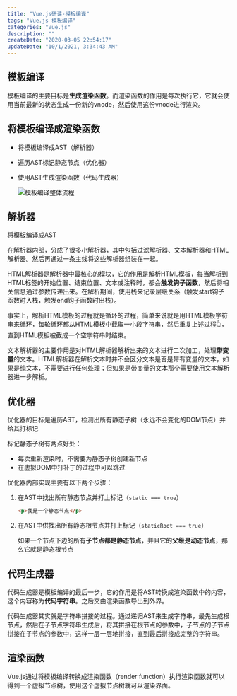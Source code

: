 ```yaml
---
title: "Vue.js研读-模板编译"
tags: "Vue.js 模板编译"
categories: "Vue.js"
description: ""
createDate: "2020-03-05 22:54:17"
updateDate: "10/1/2021, 3:34:43 AM"
---
```



## 模板编译

模板编译的主要目标是**生成渲染函数**。而渲染函数的作用是每次执行它，它就会使用当前最新的状态生成一份新的vnode，然后使用这份vnode进行渲染。

## 将模板编译成渲染函数

- 将模板编译成AST（解析器）

- 遍历AST标记静态节点（优化器）

- 使用AST生成渲染函数（代码生成器）

  ![模板编译整体流程](https://mrrsblog.oss-cn-shanghai.aliyuncs.com/%E6%A8%A1%E6%9D%BF%E7%BC%96%E8%AF%91-0.png)

## 解析器

将模板编译成AST

在解析器内部，分成了很多小解析器，其中包括过滤解析器、文本解析器和HTML解析器。然后再通过一条主线将这些解析器组装在一起。

HTML解析器是解析器中最核心的模块，它的作用是解析HTML模板，每当解析到HTML标签的开始位置、结束位置、文本或注释时，都会**触发钩子函数**，然后将相关信息通过参数传递出来。在解析期间，使用栈来记录层级关系（触发start钩子函数时入栈，触发end钩子函数时出栈）。

事实上，解析HTML模板的过程就是循环的过程，简单来说就是用HTML模板字符串来循环，每轮循环都从HTML模板中截取一小段字符串，然后重复上述过程👆，直到HTML模板被截成一个空字符串时结束。

文本解析器的主要作用是对HTML解析器解析出来的文本进行二次加工，处理**带变量**的文本。HTML解析器在解析文本时并不会区分文本是否是带有变量的文本，如果是纯文本，不需要进行任何处理；但如果是带变量的文本那个需要使用文本解析器进一步解析。

## 优化器

优化器的目标是遍历AST，检测出所有静态子树（永远不会变化的DOM节点）并给其打标记

标记静态子树有两点好处：

- 每次重新渲染时，不需要为静态子树创建新节点
- 在虚拟DOM中打补丁的过程中可以跳过

优化器内部实现主要有以下两个步骤：

1. 在AST中找出所有静态节点并打上标记（`static === true`）

   ```html
   <p>我是一个静态节点</p>
   ```

2. 在AST中供找出所有静态根节点并打上标记（`staticRoot === true`）

   如果一个节点下边的所有**子节点都是静态节点**，并且它的**父级是动态节点**，那么它就是静态根节点

## 代码生成器

代码生成器是模板编译的最后一步，它的作用是将AST转换成渲染函数中的内容，这个内容称为**代码字符串**。之后交由渲染函数导出到外界。

代码生成器其实就是字符串拼接的过程。通过递归AST来生成字符串，最先生成根节点，然后在子节点字符串生成后，将其拼接在根节点的参数中，子节点的子节点拼接在子节点的参数中，这样一层一层地拼接，直到最后拼接成完整的字符串。

## 渲染函数

Vue.js通过将模板编译转换成渲染函数（render function）执行渲染函数就可以得到一个虚拟节点树，使用这个虚拟节点树就可以渲染界面。